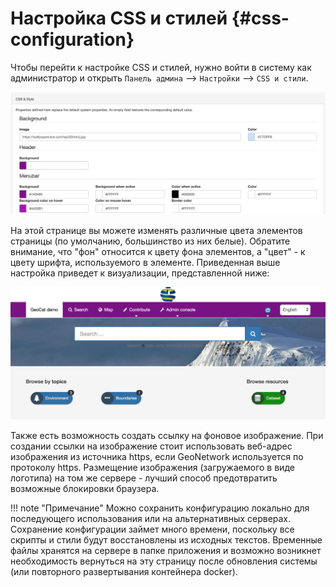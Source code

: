 # Настройка CSS и стилей {#css-configuration}

Чтобы перейти к настройке CSS и стилей, нужно войти в систему как администратор и 
открыть `Панель админа` --> `Настройки` --> `CSS и стили`.

![](img/css-screen.png)

На этой странице вы можете изменять различные цвета элементов страницы (по умолчанию, большинство из них белые). 
Обратите внимание, что "фон" относится к цвету фона элементов, а "цвет" - к цвету шрифта, используемого в элементе. 
Приведенная выше настройка приведет к визуализации, представленной ниже:

![](img/css-result.png)

Также есть возможность создать ссылку на фоновое изображение. 
При создании ссылки на изображение стоит использовать веб-адрес изображения из источника https, 
если GeoNetwork используется по протоколу https. Размещение изображения (загружаемого в виде логотипа) на том же сервере - 
лучший способ предотвратить возможные блокировки браузера.

!!! note "Примечание"
    Можно сохранить конфигурацию локально для последующего использования или на альтернативных серверах. 
    Сохранение конфигурации займет много времени, поскольку все скрипты и стили будут восстановлены из исходных текстов. 
    Временные файлы хранятся на сервере в папке приложения и возможно возникнет необходимость вернуться 
    на эту страницу после обновления системы (или повторного развертывания контейнера docker).
